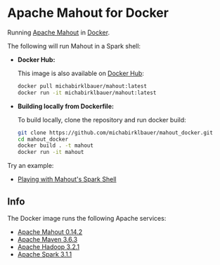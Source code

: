 # Apache Mahout for Docker

Running [Apache Mahout](https://mahout.apache.org/) in [Docker](https://www.docker.com/).

The following will run Mahout in a Spark shell:

* **Docker Hub:**

  This image is also available on [Docker Hub](https://hub.docker.com/r/michabirklbauer/mahout):
  ```bash
  docker pull michabirklbauer/mahout:latest
  docker run -it michabirklbauer/mahout:latest
  ```

* **Building locally from Dockerfile:**

  To build locally, clone the repository and run docker build:
  ```bash
  git clone https://github.com/michabirklbauer/mahout_docker.git
  cd mahout_docker
  docker build . -t mahout
  docker run -it mahout
  ```

Try an example:
- [Playing with Mahout's Spark Shell](https://mahout.apache.org/docs/latest/tutorials/samsara/play-with-shell.html)

## Info

The Docker image runs the following Apache services:
- [Apache Mahout 0.14.2](https://mahout.apache.org/)
- [Apache Maven 3.6.3](https://maven.apache.org/)
- [Apache Hadoop 3.2.1](https://hadoop.apache.org/)
- [Apache Spark 3.1.1](https://spark.apache.org/)
